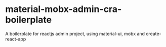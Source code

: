 # material-mobx-admin-cra-boilerplate
A boilerplate for reactjs admin project, using material-ui, mobx and create-react-app

